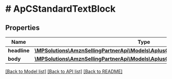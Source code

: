 # # ApCStandardTextBlock

## Properties

Name | Type | Description | Notes
------------ | ------------- | ------------- | -------------
**headline** | [**\MPSolutions\AmznSellingPartnerApi\Models\AplusContent\ApCTextComponent**](ApCTextComponent.md) |  | [optional]
**body** | [**\MPSolutions\AmznSellingPartnerApi\Models\AplusContent\ApCParagraphComponent**](ApCParagraphComponent.md) |  | [optional]

[[Back to Model list]](../../README.md#models) [[Back to API list]](../../README.md#endpoints) [[Back to README]](../../README.md)
